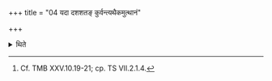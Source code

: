 +++
title = "04 यदा दशशतङ् कुर्वन्त्यथैकमुत्थानं"

+++

<details><summary>थिते</summary>

4. When the ten cows make hundred then there should be one act of standing up (i.e. discontinuation of the sacrificial session). Or (another occasion of discontinuation) is when (the hundred cows) make thousand or another one is) when the Gr̥hapati) dies, or (another one is) when all the prossessions of the performers will be won (by their enemies etc.) or (another one is) when they reach the place called Plākṣa Prasravaṇa.[^1]  

[^1]: Cf. TMB XXV.10.19-21; cp. TS VII.2.1.4.  
</details>

